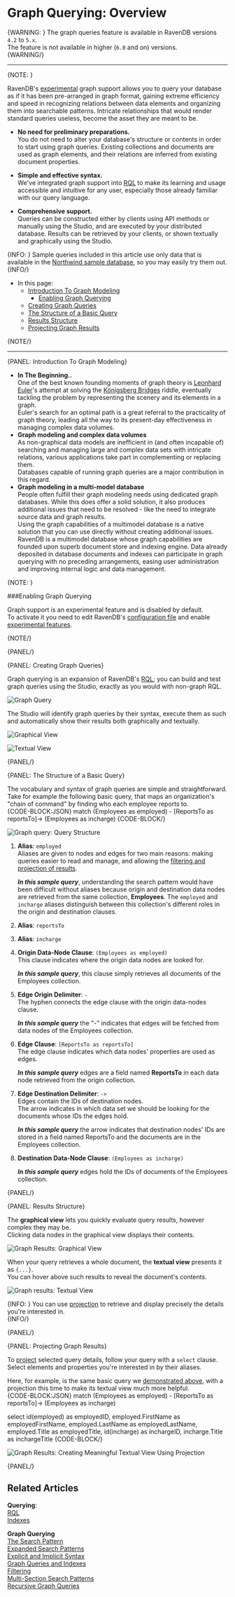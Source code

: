 ﻿# Graph Querying: Overview  

{WARNING: }
The graph queries feature is available in RavenDB versions `4.2` to `5.x`.  
The feature is not available in higher (`6.0` and on) versions.  
{WARNING/}

---

{NOTE: }

RavenDB's [experimental](../../../indexes/querying/graph/graph-queries-overview#enabling-graph-querying) graph support 
allows you to query your database as if it has been pre-arranged in graph format, gaining extreme efficiency and speed 
in recognizing relations between data elements and organizing them into searchable patterns. Intricate relationships 
that would render standard queries useless, become the asset they are meant to be.  

* **No need for preliminary preparations.**  
  You do not need to alter your database's structure or contents in order to start using graph queries. 
  Existing collections and documents are used as graph elements, 
  and their relations are inferred from existing document properties.  

* **Simple and effective syntax.**  
  We've integrated graph support into [RQL](../../../indexes/querying/what-is-rql) to make its learning 
  and usage accessible and intuitive for any user, especially those already familiar with our query language.  

* **Comprehensive support.**  
  Queries can be constructed either by clients using API methods or manually using the Studio, and are 
  executed by your distributed database. Results can be retrieved by your clients, or shown textually and 
  graphically using the Studio.  

{INFO: }
Sample queries included in this article use only data that is available in the 
[Northwind sample database](../../../studio/database/tasks/create-sample-data#creating-sample-data), 
so you may easily try them out.  
{INFO/}

* In this page:  
   * [Introduction To Graph Modeling](../../../indexes/querying/graph/graph-queries-overview#introduction-to-graph-modeling)  
     * [Enabling Graph Querying](../../../indexes/querying/graph/graph-queries-overview#enabling-graph-querying)  
   * [Creating Graph Queries](../../../indexes/querying/graph/graph-queries-overview#creating-graph-queries)  
   * [The Structure of a Basic Query](../../../indexes/querying/graph/graph-queries-overview#the-structure-of-a-basic-query)  
   * [Results Structure](../../../indexes/querying/graph/graph-queries-overview#results-structure)  
   * [Projecting Graph Results](../../../indexes/querying/graph/graph-queries-overview#projecting-graph-results)  
   
{NOTE/}

---

{PANEL: Introduction To Graph Modeling}  

* **In The Beginning..**  
  One of the best known founding moments of graph theory is [Leonhard Euler](https://en.wikipedia.org/wiki/Leonhard_Euler)'s 
  attempt at solving the [Königsberg Bridges](https://en.wikipedia.org/wiki/Seven_Bridges_of_K%C3%B6nigsberg) riddle, 
  eventually tackling the problem by representing the scenery and its elements in a graph.  
  Euler's search for an optimal path is a great referral to the practicality of graph theory, 
  leading all the way to its present-day effectiveness in managing complex data volumes.  
* **Graph modeling and complex data volumes**   
  As non-graphical data models are inefficient in (and often incapable of) searching and managing large and 
  complex data sets with intricate relations, various applications take part in complementing or replacing them.  
  Databases capable of running graph queries are a major contribution in this regard.  
* **Graph modeling in a multi-model database**  
  People often fulfill their graph modeling needs using dedicated graph databases. While this does offer 
  a solid solution, it also produces additional issues that need to be resolved - like the need to integrate 
  source data and graph results.  
  Using the graph capabilities of a multimodel database is a native solution that you can use directly 
  without creating additional issues.  
  RavenDB is a multimodel database whose graph capabilities are founded upon superb document store 
  and indexing engine. Data already deposited in database documents and indexes can participate in graph 
  querying with no preceding arrangements, easing user administration and improving internal logic 
  and data management.  

{NOTE: }

###Enabling Graph Querying

Graph support is an experimental feature and is disabled by default.  
To activate it you need to edit RavenDB's [configuration file](../../../server/configuration/configuration-options#settings.json) 
and enable [experimental features](../../../server/configuration/core-configuration#features.availability).  

{NOTE/}

{PANEL/}

{PANEL: Creating Graph Queries}  

Graph querying is an expansion of RavenDB's [RQL](../../../indexes/querying/what-is-rql); 
you can build and test graph queries using the Studio, exactly as you would with non-graph RQL.  

![Graph Query](images/Overview_RunQuery.png "Graph Query")

The Studio will identify graph queries by their syntax, execute them as such and automatically 
show their results both graphically and textually.

![Graphical View](images/Overview_GraphicalView.png "Graphical View")

![Textual View](images/Overview_TextualView.png "Textual View")

{PANEL/}

{PANEL: The Structure of a Basic Query}  

The vocabulary and syntax of graph queries are simple and straightforward. Take for example 
the following basic query, that maps an organization's "chain of command" by finding who each 
employee reports to.  
     {CODE-BLOCK:JSON}
match 
    (Employees as employed) - 
    [ReportsTo as reportsTo]-> 
    (Employees as incharge)
   {CODE-BLOCK/}

![Graph query: Query Structure](images/Overview_GraphQuery.png "Graph query: Query Structure")

1. **Alias**: `employed`  
  Aliases are given to nodes and edges for two main reasons: making queries easier to read and manage, and 
  allowing the [filtering and projection of results](../../../indexes/querying/graph/graph-queries-the-search-pattern#what-are-aliases-for).  

    **_In this sample query_**, understanding the search pattern would have been difficult without aliases 
    because origin and destination data nodes are retrieved from the same collection, **Employees**. 
    The `employed` and `incharge` aliases distinguish between this collection's different roles in the 
    origin and destination clauses.  

2. **Alias**: `reportsTo`  

3. **Alias**: `incharge`  

4. **Origin Data-Node Clause**: `(Employees as employed)`  
  This clause indicates where the origin data nodes are looked for.  

    **_In this sample query_**, this clause simply retrieves all documents of the Employees collection.  

5. **Edge Origin Delimiter**: `-`  
  The hyphen connects the edge clause with the origin data-nodes clause.  

    **_In this sample query_** the "-" indicates that edges will be fetched from data nodes of the Employees collection.  

6. **Edge Clause**: `[ReportsTo as reportsTo]`  
  The edge clause indicates which data nodes' properties are used as edges.  

    **_In this sample query_** edges are a field named **ReportsTo** in each data node retrieved from the origin collection.  

7. **Edge Destination Delimiter**: `->`  
  Edges contain the IDs of destination nodes.  
  The arrow indicates in which data set we should be looking for the documents whose IDs the edges hold.

    **_In this sample query_** the arrow indicates that destination nodes' IDs are stored in a field 
    named ReportsTo and the documents are in the Employees collection.  

8. **Destination Data-Node Clause**: `(Employees as incharge)`  

    **_In this sample query_** edges hold the IDs of documents of the Employees collection.  

{PANEL/}

{PANEL: Results Structure}  

The **graphical view** lets you quickly evaluate query results, however complex they may be.  
Clicking data nodes in the graphical view displays their contents.  

![Graph Results: Graphical View](images/Overview_GraphicalView_1.png "Graph Results: Graphical View")

When your query retrieves a whole document, the **textual view** presents it as `{...}`.  
You can hover above such results to reveal the document's contents.  

![Graph results: Textual View](images/Overview_TextualView_1.png "Graph results: Textual View")

{INFO: }
You can use [projection](../../../indexes/querying/graph/graph-queries-overview#projecting-graph-results) 
to retrieve and display precisely the details you're interested in.  
{INFO/}

{PANEL/}

{PANEL: Projecting Graph Results}  

To [project](../../../indexes/querying/projections#querying-projections) selected 
query details, follow your query with a `select` clause. Select elements and properties 
you're interested in by their aliases.  

Here, for example, is the same basic query we 
[demonstrated above](../../../indexes/querying/graph/graph-queries-overview#the-structure-of-a-basic-query), 
with a projection this time to make its textual view much more helpful.  
{CODE-BLOCK:JSON}
match 
    (Employees as employed) - 
    [ReportsTo as reportsTo]-> 
    (Employees as incharge)

select
   id(employed) as employedID, 
   employed.FirstName as employedFirstName, 
   employed.LastName as employedLastName, 
   employed.Title as employedTitle, 
   id(incharge) as inchargeID, 
   incharge.Title as inchargeTitle 
   {CODE-BLOCK/}

![Graph Results: Creating Meaningful Textual View Using Projection](images/Overview_TextualView_2.png "Graph Results: Creating Meaningful Textual View Using Projection")

{PANEL/}

## Related Articles

**Querying**:  
[RQL](../../../indexes/querying/what-is-rql#querying-rql---raven-query-language)  
[Indexes](../../../indexes/what-are-indexes#what-indexes-are)  

**Graph Querying**  
[The Search Pattern](../../../indexes/querying/graph/graph-queries-the-search-pattern#the-search-pattern)  
[Expanded Search Patterns](../../../indexes/querying/graph/graph-queries-expanded-search-patterns#graph-queries-expanded-search-patterns)  
[Explicit and Implicit Syntax](../../../indexes/querying/graph/graph-queries-explicit-and-implicit#explicit-and-implicit-syntax)  
[Graph Queries and Indexes](../../../indexes/querying/graph/graph-queries-and-indexes#graph-queries-and-indexes)  
[Filtering](../../../indexes/querying/graph/graph-queries-filtering#graph-queries-filtering)  
[Multi-Section Search Patterns](../../../indexes/querying/graph/graph-queries-multi-section#graph-queries-multi-section-search-patterns)  
[Recursive Graph Queries](../../../indexes/querying/graph/graph-queries-recursive#recursive-graph-queries)  
